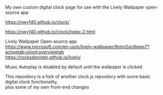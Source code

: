 My own custom digital clock page for use with the Lively Wallpaper open-source app  

https://nwy140.github.io/clock/  

https://nwy140.github.io/clock/index-2.html  

Lively Wallpaper Open-source app  
https://www.microsoft.com/en-us/p/lively-wallpaper/9ntm2qc6qws7?activetab=pivot:overviewtab  
https://rocksdanister.github.io/lively/  


Music Autoplay is disabled by default until the wallpaper is clicked  

This repository is a fork of another clock.js repository with some basic digital clock functionality,  
plus some of my own front-end changes  
